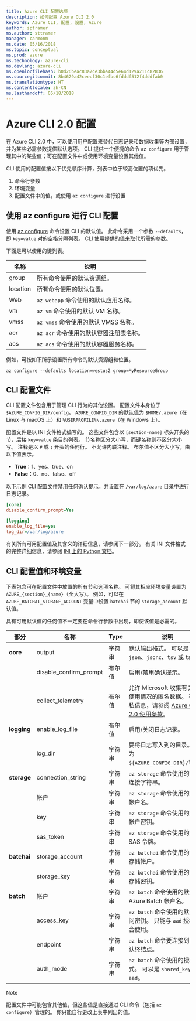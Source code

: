 ```yaml
---
title: Azure CLI 配置选项
description: 如何配置 Azure CLI 2.0
keywords: Azure CLI, 配置, 设置, Azure
author: sptramer
ms.author: sttramer
manager: carmonm
ms.date: 05/16/2018
ms.topic: conceptual
ms.prod: azure
ms.technology: azure-cli
ms.devlang: azure-cli
ms.openlocfilehash: b0d26beac83a7ce3bba44d5e64d129a211c82836
ms.sourcegitcommit: 8b4629a42ceecf30c1efbc6fdddf512f4dddfab0
ms.translationtype: HT
ms.contentlocale: zh-CN
ms.lasthandoff: 05/18/2018
---
```

# <a name="azure-cli-20-configuration"></a>Azure CLI 2.0 配置

在 Azure CLI 2.0 中，可以使用用户配置来替代日志记录和数据收集等内部设置，并为某些必需参数提供默认选项。 CLI 提供一个便捷的命令 `az configure` 用于管理其中的某些值；可在配置文件中或使用环境变量设置其他值。

CLI 使用的配置值按以下优先顺序计算，列表中位于较高位置的项优先。

1. 命令行参数
2. 环境变量
3. 配置文件中的值，或使用 `az configure` 进行设置

## <a name="cli-configuration-with-az-configure"></a>使用 az configure 进行 CLI 配置

使用 [az configure](/cli/azure/reference-index#az-configure) 命令设置 CLI 的默认值。
此命令采用一个参数 `--defaults`，即 `key=value` 对的空格分隔列表。 CLI 使用提供的值来取代所需的参数。

下面是可以使用的键列表。

| 名称 | 说明 |
|------|-------------|
| group | 所有命令使用的默认资源组。 |
| location | 所有命令使用的默认位置。 |
| Web | `az webapp` 命令使用的默认应用名称。 |
| vm | `az vm` 命令使用的默认 VM 名称。 |
| vmss | `az vmss` 命令使用的默认 VMSS 名称。 |
| acr | `az acr` 命令使用的默认容器注册表名称。 |
| acs | `az acs` 命令使用的默认容器服务名称。 |

例如，可按如下所示设置所有命令的默认资源组和位置。

```azurecli-interactive
az configure --defaults location=westus2 group=MyResourceGroup
```

## <a name="cli-configuration-file"></a>CLI 配置文件

CLI 配置文件包含用于管理 CLI 行为的其他设置。 配置文件本身位于 `$AZURE_CONFIG_DIR/config`。 `AZURE_CONFIG_DIR` 的默认值为 `$HOME/.azure`（在 Linux 与 macOS 上）和 `%USERPROFILE%\.azure`（在 Windows 上）。

配置文件是以 INI 文件格式编写的。 这些文件包含以 `[section-name]` 标头开头的节，后接 `key=value` 条目的列表。 节名称区分大小写，而键名称则不区分大小写。
注释是以 `#` 或 `;` 开头的任何行。 不允许内联注释。 布尔值不区分大小写，由以下值表示。

* __True__：1、yes、true、on
* __False__：0、no、false、off

以下示例 CLI 配置文件禁用任何确认提示，并设置在 `/var/log/azure` 目录中进行日志记录。

```ini
[core]
disable_confirm_prompt=Yes

[logging]
enable_log_file=yes
log_dir=/var/log/azure
```

有关所有可用配置值及其含义的详细信息，请参阅下一部分。 有关 INI 文件格式的完整详细信息，请参阅 [INI 上的 Python 文档](https://docs.python.org/3/library/configparser.html#supported-ini-file-structure)。

## <a name="cli-configuration-values-and-environment-variables"></a>CLI 配置值和环境变量

下表包含可在配置文件中放置的所有节和选项名称。 可将其相应环境变量设置为 `AZURE_{section}_{name}`（全大写）。 例如，可以在 `AZURE_BATCHAI_STORAGE_ACCOUNT` 变量中设置 `batchai` 节的 `storage_account` 默认值。

具有可用默认值的任何值不一定要在命令行参数中出现，即使该值是必需的。

| 部分 | 名称      | Type | 说明|
|---------|-----------|------|------------|
| __core__ | output | 字符串 | 默认输出格式。 可以是 `json`、`jsonc`、`tsv` 或 `table`。 |
| | disable\_confirm\_prompt | 布尔值 | 启用/禁用确认提示。 |
| | collect\_telemetry | 布尔值 | 允许 Microsoft 收集有关 CLI 使用情况的匿名数据。 有关隐私信息，请参阅 [Azure CLI 2.0 使用条款](http://aka.ms/AzureCliLegal)。 |
| __logging__ | enable\_log\_file | 布尔值 | 启用/关闭日志记录。 |
| | log\_dir | 字符串 | 要将日志写入到的目录。 默认为 `${AZURE_CONFIG_DIR}/logs`。 |
| __storage__ | connection\_string | 字符串 | `az storage` 命令使用的默认连接字符串。 |
| | 帐户 | 字符串 | `az storage` 命令使用的默认帐户名。 |
| | key | 字符串 | `az storage` 命令使用的默认帐户密钥。 |
| | sas\_token | 字符串 | `az storage` 命令使用的默认 SAS 令牌。 |
| __batchai__ | storage\_account | 字符串 | `az batchai` 命令使用的默认存储帐户。 |
| | storage\_key | 字符串 | `az batchai` 命令使用的默认存储密钥。 |
| __batch__ | 帐户 | 字符串 | `az batch` 命令使用的默认 Azure Batch 帐户名。 |
| | access\_key | 字符串 | `az batch` 命令使用的默认访问密钥。 只能与 `aad` 授权配合使用。 |
| | endpoint | 字符串 | `az batch` 命令要连接到的默认终结点。 |
| | auth\_mode | 字符串 | `az batch` 命令使用的授权模式。 可以是 `shared_key` 或 `aad`。 |

> [!NOTE]
> 配置文件中可能包含其他值，但这些值是直接通过 CLI 命令（包括 `az configure`）管理的。 你只能自行更改上表中列出的值。